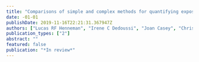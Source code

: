 ```yaml
---
title: "Comparisons of simple and complex methods for quantifying exposure to point source air pollution emissions"
date: -01-01
publishDate: 2019-11-16T22:21:31.367947Z
authors: ["Lucas RF Henneman", "Irene C Dedoussi", "Joan Casey", "Christine Choirat", "Corwin Zigler"]
publication_types: ["2"]
abstract: ""
featured: false
publication: "*In review*"
---
```


